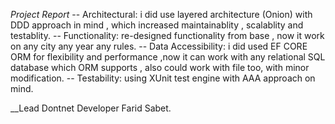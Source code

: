 *Project Report*
-- Architectural: i did use layered architecture (Onion) with DDD approach in mind , which increased maintainablity , scalablity and testablity.
-- Functionality: re-designed functionality from base , now it work on any city any year any rules.
-- Data Accessibility: i did used EF CORE ORM for flexibility and performance ,now it can work with any relational SQL database which ORM supports , also could work with file too, with minor modification.
-- Testability: using XUnit test engine with AAA approach on mind.

__Lead Dontnet Developer Farid Sabet.
